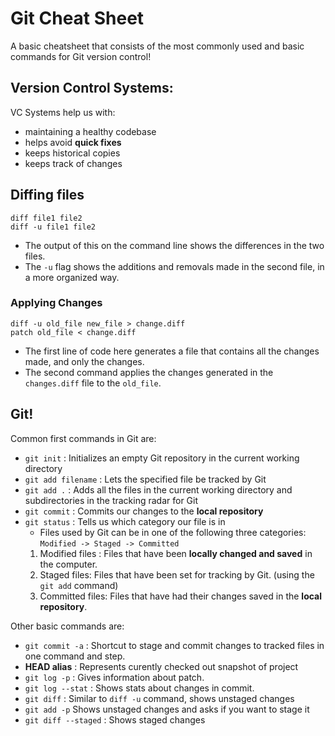 # Git Cheat Sheet
A basic cheatsheet that consists of the most commonly used and basic commands for Git version control!

## Version Control Systems:
VC Systems help us with:
* maintaining a healthy codebase
* helps avoid **quick fixes**
* keeps historical copies
* keeps track of changes

## Diffing files
``` 
diff file1 file2 
diff -u file1 file2
```

* The output of this on the command line shows the differences in the two files.
* The `-u` flag shows the additions and removals made in the second file, in a more organized way.

### Applying Changes

```
diff -u old_file new_file > change.diff
patch old_file < change.diff
```
* The first line of code here generates a file that contains all the changes made, and only the changes.
* The second command applies the changes generated in the `changes.diff` file to the `old_file`.

## Git!

Common first commands in Git are:

* `git init` : Initializes an empty Git repository in the current working directory
* `git add filename` : Lets the specified file be tracked by Git
* `git add .` : Adds all the files in the current working directory and subdirectories in the tracking radar for Git
* `git commit` : Commits our changes to the **local repository**
* `git status` : Tells us which category our file is in
    - Files used by Git can be in one of the following three categories:
    ``` Modified -> Staged -> Committed ```
    1. Modified files : Files that have been **locally changed and saved** in the computer.
    2. Staged files: Files that have been set for tracking by Git. (using the `git add` command)
    3. Committed files: Files that have had their changes saved in the **local repository**.


Other basic commands are:

* `git commit -a` : Shortcut to stage and commit changes to tracked files in one command and step.
* **HEAD alias** : Represents curently checked out snapshot of project
* `git log -p` : Gives information about patch.
* `git log --stat` : Shows stats about changes in commit.
* `git diff` : Similar to `diff -u` command, shows unstaged changes
* `git add -p` Shows unstaged changes and asks if you want to stage it
* `git diff --staged` : Shows staged changes

    
    



